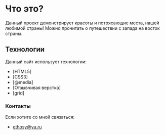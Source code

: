 # Что это?

Данный проект демонстрирует красоты и потрясающие места, нашей любимой страны!
Можно прочитать о путешествии с запада на восток страны.

## Технологии

Данный сайт использует технологии:

* [HTML5]
* [CSS3]  
* [@media]
* [Отзывчивая верстка]
* [grid]

### Контакты

Если хотите со мной связаться:

- ethosy@ya.ru

